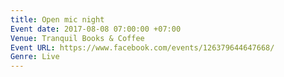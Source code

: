 ```yaml
---
title: Open mic night
Event date: 2017-08-08 07:00:00 +07:00
Venue: Tranquil Books & Coffee
Event URL: https://www.facebook.com/events/126379644647668/
Genre: Live
---
```


